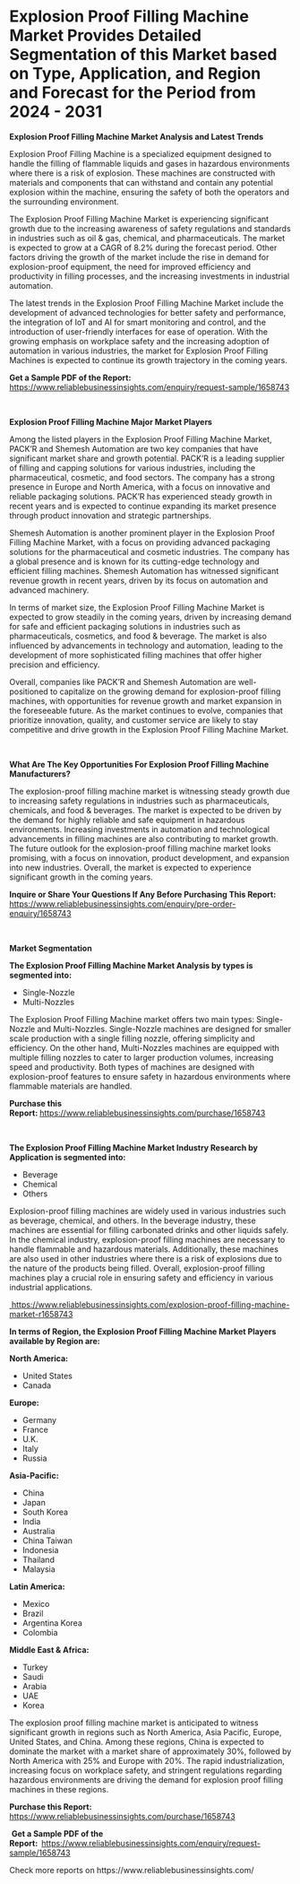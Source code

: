 <p><h1>Explosion Proof Filling Machine Market Provides Detailed Segmentation of this Market based on Type, Application, and Region and Forecast for the Period from 2024 - 2031</h1></p><p><strong>Explosion Proof Filling Machine Market Analysis and Latest Trends</strong></p>
<p><p>Explosion Proof Filling Machine is a specialized equipment designed to handle the filling of flammable liquids and gases in hazardous environments where there is a risk of explosion. These machines are constructed with materials and components that can withstand and contain any potential explosion within the machine, ensuring the safety of both the operators and the surrounding environment.</p><p>The Explosion Proof Filling Machine Market is experiencing significant growth due to the increasing awareness of safety regulations and standards in industries such as oil & gas, chemical, and pharmaceuticals. The market is expected to grow at a CAGR of 8.2% during the forecast period. Other factors driving the growth of the market include the rise in demand for explosion-proof equipment, the need for improved efficiency and productivity in filling processes, and the increasing investments in industrial automation.</p><p>The latest trends in the Explosion Proof Filling Machine Market include the development of advanced technologies for better safety and performance, the integration of IoT and AI for smart monitoring and control, and the introduction of user-friendly interfaces for ease of operation. With the growing emphasis on workplace safety and the increasing adoption of automation in various industries, the market for Explosion Proof Filling Machines is expected to continue its growth trajectory in the coming years.</p></p>
<p><strong>Get a Sample PDF of the Report:&nbsp;</strong> <a href="https://www.reliablebusinessinsights.com/enquiry/request-sample/1658743">https://www.reliablebusinessinsights.com/enquiry/request-sample/1658743</a></p>
<p>&nbsp;</p>
<p><strong>Explosion Proof Filling Machine Major Market Players</strong></p>
<p><p>Among the listed players in the Explosion Proof Filling Machine Market, PACK’R and Shemesh Automation are two key companies that have significant market share and growth potential. PACK’R is a leading supplier of filling and capping solutions for various industries, including the pharmaceutical, cosmetic, and food sectors. The company has a strong presence in Europe and North America, with a focus on innovative and reliable packaging solutions. PACK’R has experienced steady growth in recent years and is expected to continue expanding its market presence through product innovation and strategic partnerships.</p><p>Shemesh Automation is another prominent player in the Explosion Proof Filling Machine Market, with a focus on providing advanced packaging solutions for the pharmaceutical and cosmetic industries. The company has a global presence and is known for its cutting-edge technology and efficient filling machines. Shemesh Automation has witnessed significant revenue growth in recent years, driven by its focus on automation and advanced machinery.</p><p>In terms of market size, the Explosion Proof Filling Machine Market is expected to grow steadily in the coming years, driven by increasing demand for safe and efficient packaging solutions in industries such as pharmaceuticals, cosmetics, and food & beverage. The market is also influenced by advancements in technology and automation, leading to the development of more sophisticated filling machines that offer higher precision and efficiency.</p><p>Overall, companies like PACK’R and Shemesh Automation are well-positioned to capitalize on the growing demand for explosion-proof filling machines, with opportunities for revenue growth and market expansion in the foreseeable future. As the market continues to evolve, companies that prioritize innovation, quality, and customer service are likely to stay competitive and drive growth in the Explosion Proof Filling Machine Market.</p></p>
<p>&nbsp;</p>
<p><strong>What Are The Key Opportunities For Explosion Proof Filling Machine Manufacturers?</strong></p>
<p><p>The explosion-proof filling machine market is witnessing steady growth due to increasing safety regulations in industries such as pharmaceuticals, chemicals, and food & beverages. The market is expected to be driven by the demand for highly reliable and safe equipment in hazardous environments. Increasing investments in automation and technological advancements in filling machines are also contributing to market growth. The future outlook for the explosion-proof filling machine market looks promising, with a focus on innovation, product development, and expansion into new industries. Overall, the market is expected to experience significant growth in the coming years.</p></p>
<p><strong>Inquire or Share Your Questions If Any Before Purchasing This Report:</strong> <a href="https://www.reliablebusinessinsights.com/enquiry/pre-order-enquiry/1658743">https://www.reliablebusinessinsights.com/enquiry/pre-order-enquiry/1658743</a></p>
<p>&nbsp;</p>
<p><strong>Market Segmentation</strong></p>
<p><strong>The Explosion Proof Filling Machine Market Analysis by types is segmented into:</strong></p>
<p><ul><li>Single-Nozzle</li><li>Multi-Nozzles</li></ul></p>
<p><p>The Explosion Proof Filling Machine market offers two main types: Single-Nozzle and Multi-Nozzles. Single-Nozzle machines are designed for smaller scale production with a single filling nozzle, offering simplicity and efficiency. On the other hand, Multi-Nozzles machines are equipped with multiple filling nozzles to cater to larger production volumes, increasing speed and productivity. Both types of machines are designed with explosion-proof features to ensure safety in hazardous environments where flammable materials are handled.</p></p>
<p><strong>Purchase this Report:&nbsp;</strong><a href="https://www.reliablebusinessinsights.com/purchase/1658743">https://www.reliablebusinessinsights.com/purchase/1658743</a></p>
<p>&nbsp;</p>
<p><strong>The Explosion Proof Filling Machine Market Industry Research by Application is segmented into:</strong></p>
<p><ul><li>Beverage</li><li>Chemical</li><li>Others</li></ul></p>
<p><p>Explosion-proof filling machines are widely used in various industries such as beverage, chemical, and others. In the beverage industry, these machines are essential for filling carbonated drinks and other liquids safely. In the chemical industry, explosion-proof filling machines are necessary to handle flammable and hazardous materials. Additionally, these machines are also used in other industries where there is a risk of explosions due to the nature of the products being filled. Overall, explosion-proof filling machines play a crucial role in ensuring safety and efficiency in various industrial applications.</p></p>
<p><a href="https://www.reliablebusinessinsights.com/explosion-proof-filling-machine-market-r1658743">&nbsp;https://www.reliablebusinessinsights.com/explosion-proof-filling-machine-market-r1658743</a></p>
<p><strong>In terms of Region, the Explosion Proof Filling Machine Market Players available by Region are:</strong></p>
<p>
    <p> <strong> North America: </strong>
        <ul>
            <li>United States</li>
            <li>Canada</li>
        </ul>
        </p> 
    <p> <strong> Europe: </strong>
        <ul>
            <li>Germany</li>
            <li>France</li>
            <li>U.K.</li>
            <li>Italy</li>
            <li>Russia</li>
        </ul>
        </p> 
    <p> <strong> Asia-Pacific: </strong>
        <ul>
            <li>China</li>
            <li>Japan</li>
            <li>South Korea</li>
            <li>India</li>
            <li>Australia</li>
            <li>China Taiwan</li>
            <li>Indonesia</li>
            <li>Thailand</li>
            <li>Malaysia</li>
        </ul>
        </p> 
    <p> <strong> Latin America: </strong>
        <ul>
            <li>Mexico</li>
            <li>Brazil</li>
            <li>Argentina Korea</li>
            <li>Colombia</li>
        </ul>
        </p> 
    <p> <strong> Middle East & Africa: </strong>
        <ul>
            <li>Turkey</li>
            <li>Saudi</li>
            <li>Arabia</li>
            <li>UAE</li>
            <li>Korea</li>
        </ul>
    </p>
    </p>
<p><p>The explosion proof filling machine market is anticipated to witness significant growth in regions such as North America, Asia Pacific, Europe, United States, and China. Among these regions, China is expected to dominate the market with a market share of approximately 30%, followed by North America with 25% and Europe with 20%. The rapid industrialization, increasing focus on workplace safety, and stringent regulations regarding hazardous environments are driving the demand for explosion proof filling machines in these regions.</p></p>
<p><strong>Purchase this Report: </strong><a href="https://www.reliablebusinessinsights.com/purchase/1658743">https://www.reliablebusinessinsights.com/purchase/1658743</a></p>
<p>&nbsp;<strong>Get a Sample PDF of the Report:&nbsp;&nbsp;</strong><a href="https://www.reliablebusinessinsights.com/enquiry/request-sample/1658743">https://www.reliablebusinessinsights.com/enquiry/request-sample/1658743</a></p>
<p><strong></strong></p>
<p>Check more reports on https://www.reliablebusinessinsights.com/</p>